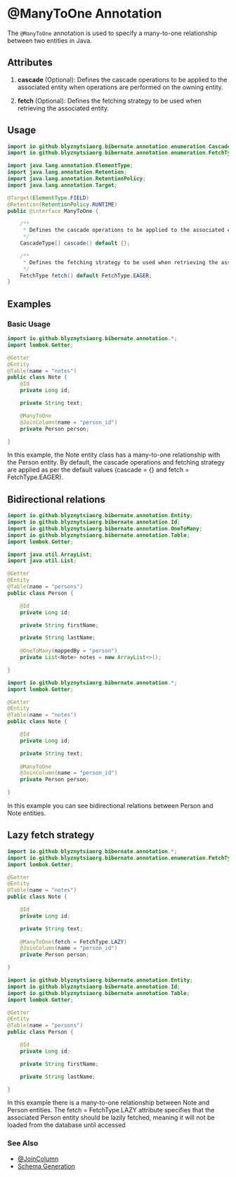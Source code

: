 # @ManyToOne Annotation

The `@ManyToOne` annotation is used to specify a many-to-one relationship between two entities in Java.

## Attributes

1. **cascade** (Optional): Defines the cascade operations to be applied to the associated entity when operations are performed on the owning entity.

2. **fetch** (Optional): Defines the fetching strategy to be used when retrieving the associated entity.

## Usage

```java
import io.github.blyznytsiaorg.bibernate.annotation.enumeration.CascadeType;
import io.github.blyznytsiaorg.bibernate.annotation.enumeration.FetchType;

import java.lang.annotation.ElementType;
import java.lang.annotation.Retention;
import java.lang.annotation.RetentionPolicy;
import java.lang.annotation.Target;

@Target(ElementType.FIELD)
@Retention(RetentionPolicy.RUNTIME)
public @interface ManyToOne {

    /**
     * Defines the cascade operations to be applied to the associated entity when operations are performed on the owning entity.
     */
    CascadeType[] cascade() default {};

    /**
     * Defines the fetching strategy to be used when retrieving the associated entity.
     */
    FetchType fetch() default FetchType.EAGER;
}
```
## Examples

### Basic Usage
```java
import io.github.blyznytsiaorg.bibernate.annotation.*;
import lombok.Getter;

@Getter
@Entity
@Table(name = "notes")
public class Note {
    @Id
    private Long id;

    private String text;

    @ManyToOne
    @JoinColumn(name = "person_id")
    private Person person;

}
```
In this example, the Note entity class has a many-to-one relationship with the Person entity. By default, the cascade operations and fetching strategy are applied as per the default values (cascade = {} and fetch = FetchType.EAGER).

## Bidirectional relations
```java
import io.github.blyznytsiaorg.bibernate.annotation.Entity;
import io.github.blyznytsiaorg.bibernate.annotation.Id;
import io.github.blyznytsiaorg.bibernate.annotation.OneToMany;
import io.github.blyznytsiaorg.bibernate.annotation.Table;
import lombok.Getter;

import java.util.ArrayList;
import java.util.List;

@Getter
@Entity
@Table(name = "persons")
public class Person {

    @Id
    private Long id;

    private String firstName;

    private String lastName;
    
    @OneToMany(mappedBy = "person")
    private List<Note> notes = new ArrayList<>();

}
```
```java
import io.github.blyznytsiaorg.bibernate.annotation.*;
import lombok.Getter;

@Getter
@Entity
@Table(name = "notes")
public class Note {

    @Id
    private Long id;

    private String text;
    
    @ManyToOne
    @JoinColumn(name = "person_id")
    private Person person;

}
```
In this example you can see bidirectional relations between Person and Note entities.

## Lazy fetch strategy

```java
import io.github.blyznytsiaorg.bibernate.annotation.*;
import io.github.blyznytsiaorg.bibernate.annotation.enumeration.FetchType;
import lombok.Getter;

@Getter
@Entity
@Table(name = "notes")
public class Note {

    @Id
    private Long id;

    private String text;
    
    @ManyToOne(fetch = FetchType.LAZY)
    @JoinColumn(name = "person_id")
    private Person person;

}
```
```java
import io.github.blyznytsiaorg.bibernate.annotation.Entity;
import io.github.blyznytsiaorg.bibernate.annotation.Id;
import io.github.blyznytsiaorg.bibernate.annotation.Table;
import lombok.Getter;

@Getter
@Entity
@Table(name = "persons")
public class Person {

    @Id
    private Long id;

    private String firstName;

    private String lastName;

}
```
In this example there is a many-to-one relationship between Note and Person entities. The fetch = FetchType.LAZY attribute specifies that the associated Person entity should be lazily fetched, meaning it will not be loaded from the database until accessed

### See Also

- [@JoinColumn](JoinColumn.md)
- [Schema Generation](../SchemaGeneration.md)